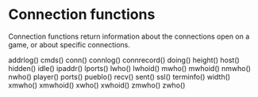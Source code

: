 # Connection functions
  Connection functions return information about the connections open on a game, or about specific connections.

addrlog()     cmds()        conn()        connlog()     connrecord()
doing()       height()      host()        hidden()      idle()
ipaddr()      lports()      lwho()        lwhoid()      mwho()
mwhoid()      nmwho()       nwho()        player()      ports()
pueblo()      recv()        sent()        ssl()         terminfo()
width()       xmwho()       xmwhoid()     xwho()        xwhoid()
zmwho()       zwho()

